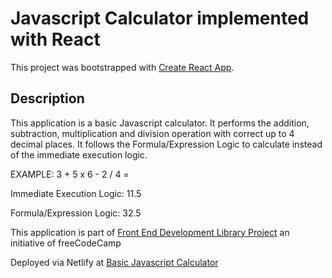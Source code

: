 # Javascript Calculator implemented with React

This project was bootstrapped with [Create React App](https://github.com/facebook/create-react-app).

## Description

This application is a basic Javascript calculator. It performs the addition, subtraction, multiplication and division operation with correct up to 4 decimal places.
It follows the Formula/Expression Logic to calculate instead of the immediate execution logic.

EXAMPLE: 3 + 5 x 6 - 2 / 4 =

Immediate Execution Logic: 11.5

Formula/Expression Logic: 32.5

This application is part of [Front End Development Library Project](https://www.freecodecamp.org/learn/front-end-development-libraries/front-end-development-libraries-projects/build-a-javascript-calculator) an initiative of freeCodeCamp 


Deployed via Netlify at [Basic Javascript Calculator](https://calculate-formula.netlify.app)